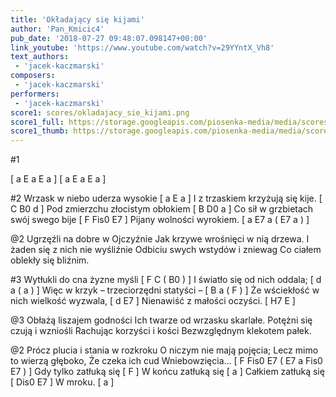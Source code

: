 ```yaml
---
title: 'Okładający się kijami'
author: 'Pan_Kmicic4'
pub_date: '2018-07-27 09:48:07.098147+00:00'
link_youtube: 'https://www.youtube.com/watch?v=29YYntX_Vh8'
text_authors:
 - 'jacek-kaczmarski'
composers:
 - 'jacek-kaczmarski'
performers:
 - 'jacek-kaczmarski'
score1: scores/okladajacy_sie_kijami.png
score1_full: https://storage.googleapis.com/piosenka-media/media/scores/okladajacy_sie_kijami.png
score1_thumb: https://storage.googleapis.com/piosenka-media/media/scores/okladajacy_sie_kijami.png.180x0_q85_upscale.png
---
```


#1

[ a E a E a ]
[ a E a E a ]

#2
Wrzask w niebo uderza wysokie [ a E a ]
I z trzaskiem krzyżują się kije. [ C B0 d ]
Pod zmierzchu złocistym obłokiem [ B D0 a ]
Co sił w grzbietach swój swego bije [ F Fis0 E7 ]
Pijany wolności wyrokiem. [ a E7 a ( E7 a ) ]

@2
Ugrzęźli na dobre w Ojczyźnie
Jak krzywe wrośnięci w nią drzewa.
I żaden się z nich nie wyśliźnie
Odbiciu swych wstydów i zniewag
Co ciałem oblekły się bliźnim.

#3 
Wytłukli do cna żyzne myśli [ F C ( B0 ) ]
I światło się od nich oddala; [ d a ( a ) ]
Więc w krzyk – trzeciorzędni statyści – [ B a ( F ) ]
Że wściekłość w nich wielkość wyzwala, [ d E7 ]
Nienawiść z małości oczyści. [ H7 E ]

@3
Obłażą liszajem godności
Ich twarze od wrzasku skarlałe.
Potężni się czują i wzniośli
Rachując korzyści i kości
Bezwzględnym klekotem pałek.

@2
Prócz plucia i stania w rozkroku
O niczym nie mają pojęcia;
Lecz mimo to wierzą głęboko,
Że czeka ich cud Wniebowzięcia… [ F Fis0 E7 ( E7 a Fis0 E7 ) ]
Gdy tylko zatłuką się  [ F ]
W końcu zatłuką się [ a ]
Całkiem zatłuką się [ Dis0 E7 ]
W mroku. [ a ]